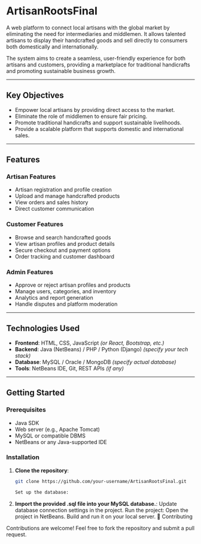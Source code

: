 # ArtisanRootsFinal

A web platform to connect local artisans with the global market by eliminating the need for intermediaries and middlemen. It allows talented artisans to display their handcrafted goods and sell directly to consumers both domestically and internationally.

The system aims to create a seamless, user-friendly experience for both artisans and customers, providing a marketplace for traditional handicrafts and promoting sustainable business growth.

---

## Key Objectives

- Empower local artisans by providing direct access to the market.
- Eliminate the role of middlemen to ensure fair pricing.
- Promote traditional handicrafts and support sustainable livelihoods.
- Provide a scalable platform that supports domestic and international sales.

---

## Features

### Artisan Features
- Artisan registration and profile creation  
- Upload and manage handcrafted products  
- View orders and sales history  
- Direct customer communication  

### Customer Features
- Browse and search handcrafted goods  
- View artisan profiles and product details  
- Secure checkout and payment options  
- Order tracking and customer dashboard  

### Admin Features
- Approve or reject artisan profiles and products  
- Manage users, categories, and inventory  
- Analytics and report generation  
- Handle disputes and platform moderation  

---

## Technologies Used

- **Frontend**: HTML, CSS, JavaScript *(or React, Bootstrap, etc.)*  
- **Backend**: Java (NetBeans) / PHP / Python (Django) *(specify your tech stack)*  
- **Database**: MySQL / Oracle / MongoDB *(specify actual database)*  
- **Tools**: NetBeans IDE, Git, REST APIs *(if any)*  

---

## Getting Started

### Prerequisites
- Java SDK  
- Web server (e.g., Apache Tomcat)  
- MySQL or compatible DBMS  
- NetBeans or any Java-supported IDE  

### Installation

1. **Clone the repository**:
   ```bash
   git clone https://github.com/your-username/ArtisanRootsFinal.git

   Set up the database:
2. **Import the provided .sql file into your MySQL database.**:
Update database connection settings in the project.
Run the project:
Open the project in NetBeans.
Build and run it on your local server.
🤝 Contributing

Contributions are welcome!
Feel free to fork the repository and submit a pull request.
